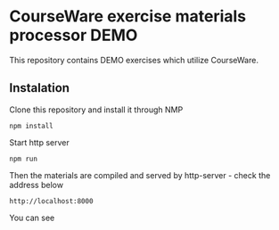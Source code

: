 # CourseWare exercise materials processor DEMO

This repository contains DEMO exercises which utilize CourseWare.

## Instalation

Clone this repository and install it through NMP

```
npm install
```

Start http server

```
npm run
```

Then the materials are compiled and served by http-server - check the address below

```
http://localhost:8000
```

You can see 

